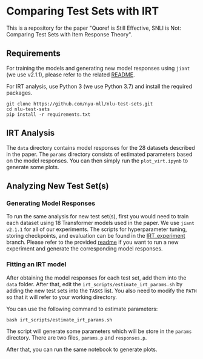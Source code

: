 # Comparing Test Sets with IRT

This is a repository for the paper "Quoref is Still Effective, SNLI is Not: Comparing Test Sets with Item Response Theory".

## Requirements

For training the models and generating new model responses using `jiant` (we use v2.1.1), please refer to the related [README](https://github.com/nyu-mll/nlu-test-sets/blob/main/README_models.md).

For IRT analysis, use Python 3 (we use Python 3.7) and install the required packages.

```
git clone https://github.com/nyu-mll/nlu-test-sets.git
cd nlu-test-sets
pip install -r requirements.txt
```


## IRT Analysis

The `data` directory contains model responses for the 28 datasets described in the paper. The `params` directory consists of estimated parameters based on the model responses. You can then simply run the `plot_virt.ipynb` to generate some plots.


## Analyzing New Test Set(s)

### Generating Model Responses

To run the same analysis for new test set(s), first you would need to train each dataset using 18 Transformer models used in the paper. We use `jiant v2.1.1` for all of our experiments. The scripts for hyperparameter tuning, storing checkpoints, and evaluation can be found in the [IRT_experiment](https://github.com/nyu-mll/jiant/tree/IRT_experiments) branch. Please refer to the provided [readme](https://github.com/nyu-mll/nlu-test-sets/tree/main/jiant_scripts) if you want to run a new experiment and generate the corresponding model responses.


### Fitting an IRT model

After obtaining the model responses for each test set, add them into the `data` folder. After that, edit the `irt_scripts/estimate_irt_params.sh` by adding the new test sets into the `TASKS` list. You also need to modify the `PATH` so that it will refer to your working directory.

You can use the following command to estimate parameters:
```
bash irt_scripts/estimate_irt_params.sh
```
The script will generate some parameters which will be store in the `params` directory. There are two files, `params.p` and `responses.p`.

After that, you can run the same notebook to generate plots.
